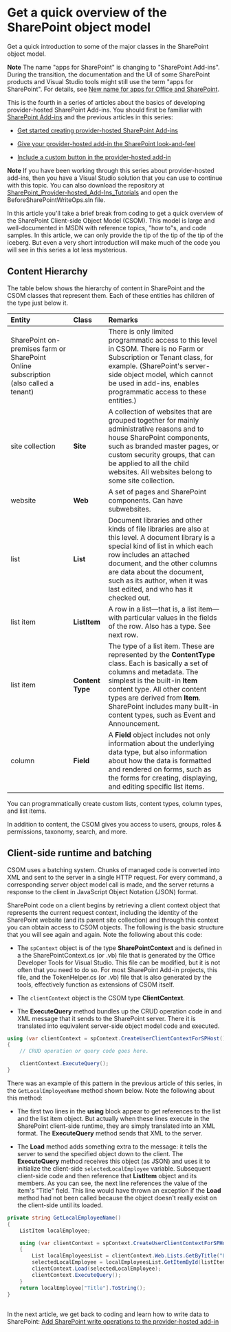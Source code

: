 # Get a quick overview of the SharePoint object model
Get a quick introduction to some of the major classes in the SharePoint object model.
 

 **Note**  The name "apps for SharePoint" is changing to "SharePoint Add-ins". During the transition, the documentation and the UI of some SharePoint products and Visual Studio tools might still use the term "apps for SharePoint". For details, see  [New name for apps for Office and SharePoint](new-name-for-apps-for-sharepoint#bk_newname).
 

This is the fourth in a series of articles about the basics of developing provider-hosted SharePoint Add-ins. You should first be familiar with  [SharePoint Add-ins](sharepoint-add-ins) and the previous articles in this series:
 

-  [Get started creating provider-hosted SharePoint Add-ins](get-started-creating-provider-hosted-sharepoint-add-ins)
    
 
-  [Give your provider-hosted add-in the SharePoint look-and-feel](give-your-provider-hosted-add-in-the-sharepoint-look-and-feel)
    
 
-  [Include a custom button in the provider-hosted add-in](include-a-custom-button-in-the-provider-hosted-add-in)
    
 

 **Note**  If you have been working through this series about provider-hosted add-ins, then you have a Visual Studio solution that you can use to continue with this topic. You can also download the repository at  [SharePoint_Provider-hosted_Add-Ins_Tutorials](https://github.com/OfficeDev/SharePoint_Provider-hosted_Add-ins_Tutorials) and open the BeforeSharePointWriteOps.sln file.
 

In this article you'll take a brief break from coding to get a quick overview of the SharePoint Client-side Object Model (CSOM). This model is large and well-documented in MSDN with reference topics, "how to"s, and code samples. In this article, we can only provide the tip of the tip of the tip of the iceberg. But even a very short introduction will make much of the code you will see in this series a lot less mysterious. 
 

## Content Hierarchy

The table below shows the hierarchy of content in SharePoint and the CSOM classes that represent them. Each of these entities has children of the type just below it.
 

|**Entity**|**Class**|**Remarks**|
|:-----|:-----|:-----|
|SharePoint on-premises farm or SharePoint Online subscription (also called a tenant)||There is only limited programmatic access to this level in CSOM. There is no Farm or Subscription or Tenant class, for example. (SharePoint's server-side object model, which cannot be used in add-ins, enables programmatic access to these entities.)|
|site collection|**Site**|A collection of websites that are grouped together for mainly administrative reasons and to house SharePoint components, such as branded master pages, or custom security groups, that can be applied to all the child websites. All websites belong to some site collection.|
|website|**Web**|A set of pages and SharePoint components. Can have subwebsites.|
|list|**List**|Document libraries and other kinds of file libraries are also at this level. A document library is a special kind of list in which each row includes an attached document, and the other columns are data about the document, such as its author, when it was last edited, and who has it checked out. |
|list item|**ListItem**|A row in a list—that is, a list item—with particular values in the fields of the row. Also has a type. See next row. |
|list item|**Content Type**|The type of a list item. These are represented by the  **ContentType** class. Each is basically a set of columns and metadata. The simplest is the built-in **Item** content type. All other content types are derived from **Item**. SharePoint includes many built-in content types, such as Event and Announcement. |
|column|**Field**|A  **Field** object includes not only information about the underlying data type, but also information about how the data is formatted and rendered on forms, such as the forms for creating, displaying, and editing specific list items.|

 

 
You can programmatically create custom lists, content types, column types, and list items. 
 

 
In addition to content, the CSOM gives you access to users, groups, roles &amp; permissions, taxonomy, search, and more.
 

 

## Client-side runtime and batching
<a name="CSOMBatching"> </a>

CSOM uses a batching system. Chunks of managed code is converted into XML and sent to the server in a single HTTP request. For every command, a corresponding server object model call is made, and the server returns a response to the client in JavaScript Object Notation (JSON) format. 
 

 
SharePoint code on a client begins by retrieving a client context object that represents the current request context, including the identity of the SharePoint website (and its parent site collection) and through this context you can obtain access to CSOM objects. The following is the basic structure that you will see again and again. Note the following about this code:
 

 

- The  `spContext` object is of the type **SharePointContext** and is defined in a the SharePointContext.cs (or .vb) file that is generated by the Office Developer Tools for Visual Studio. This file can be modified, but it is not often that you need to do so. For most SharePoint Add-in projects, this file, and the TokenHelper.cs (or .vb) file that is also generated by the tools, effectively function as extensions of CSOM itself.
    
 
- The  `clientContext` object is the CSOM type **ClientContext**.
    
 
- The  **ExecuteQuery** method bundles up the CRUD operation code in and XML message that it sends to the SharePoint server. There it is translated into equivalent server-side object model code and executed.
    
 



```C#
using (var clientContext = spContext.CreateUserClientContextForSPHost())
{
    // CRUD operation or query code goes here.

    clientContext.ExecuteQuery();
}
```

There was an example of this pattern in the previous article of this series, in the  `GetLocalEmployeeName` method shown below. Note the following about this method:
 

 

- The first two lines in the  **using** block appear to get references to the list and the list item object. But actually when these lines execute in the SharePoint client-side runtime, they are simply translated into an XML format. The **ExecuteQuery** method sends that XML to the server.
    
 
-  The **Load** method adds something extra to the message: it tells the server to send the specified object down to the client. The **ExecuteQuery** method receives this object (as JSON) and uses it to initialize the client-side `selectedLocalEmployee` variable. Subsequent client-side code and then reference that **ListItem** object and its members. As you can see, the next line references the value of the item's "Title" field. This line would have thrown an exception if the **Load** method had not been called because the object doesn't really exist on the client-side until its loaded.
    
 



```C#
private string GetLocalEmployeeName()
{
    ListItem localEmployee;

    using (var clientContext = spContext.CreateUserClientContextForSPHost())
    {
        List localEmployeesList = clientContext.Web.Lists.GetByTitle("Local Employees");
        selectedLocalEmployee = localEmployeesList.GetItemById(listItemID);
        clientContext.Load(selectedLocalEmployee);
        clientContext.ExecuteQuery();
    }
    return localEmployee["Title"].ToString();
}
```


## 
<a name="Nextsteps"> </a>

 In the next article, we get back to coding and learn how to write data to SharePoint: [Add SharePoint write operations to the provider-hosted add-in](add-sharepoint-write-operations-to-the-provider-hosted-add-in)
 

 

